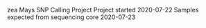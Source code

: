 zea Mays SNP Calling Project
Project started 2020-07-22
Samples expected from sequencing core 2020-07-23
